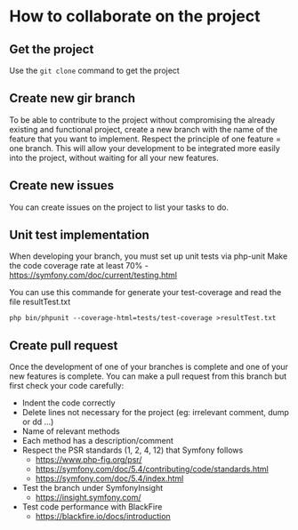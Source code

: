 # How to collaborate on the project

## Get the project
Use the `git clone` command to get the project

## Create new gir branch
To be able to contribute to the project without compromising the already existing and functional project, create a new branch with the name of the feature that you want to implement.
Respect the principle of one feature = one branch. This will allow your development to be integrated more easily into the project, without waiting for all your new features.

## Create new issues
You can create issues on the project to list your tasks to do.

## Unit test implementation
When developing your branch, you must set up unit tests via php-unit
Make the code coverage rate at least 70% - https://symfony.com/doc/current/testing.html

You can use this commande for generate your test-coverage and read the file resultTest.txt
```shell
php bin/phpunit --coverage-html=tests/test-coverage >resultTest.txt
```

## Create pull request
Once the development of one of your branches is complete and one of your new features is complete.
You can make a pull request from this branch but first check your code carefully:
- Indent the code correctly
- Delete lines not necessary for the project (eg: irrelevant comment, dump or dd ...)
- Name of relevant methods
- Each method has a description/comment
- Respect the PSR standards (1, 2, 4, 12) that Symfony follows
  - https://www.php-fig.org/psr/
  - https://symfony.com/doc/5.4/contributing/code/standards.html
  - https://symfony.com/doc/5.4/index.html
- Test the branch under SymfonyInsight
  - https://insight.symfony.com/
- Test code performance with BlackFire
  - https://blackfire.io/docs/introduction


